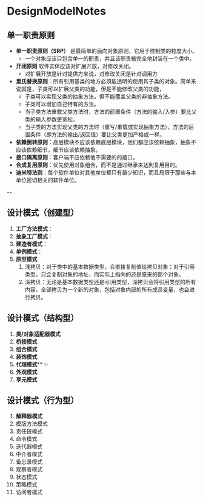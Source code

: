 # DesignModelNotes



## **单一职责原则**

- **单一职责原则（SRP）** 是最简单的面向对象原则，它用于控制类的粒度大小。
  - 一个对象应该只包含单一的职责，并且该职责被完全地封装在一个类中。
- **开闭原则** 软件实体应该对扩展开放，对修改关闭。
  - 对扩展开放是针对提供方来说，对修改关闭是针对调用方
- **里氏替换原则**：所有引用基类的地方必须能透明的使用其子类的对象。简单来说就是，子类可以扩展父类的功能，但是不能修改父类的功能，
  - 子类可以实现父类的抽象方法，但不能覆盖父类的非抽象方法。
  - 子类可以增加自己特有的方法。
  - 当子类方法重载父类方法时，方法的前置条件（方法的输入/入参）要比父类的输入参数更宽松。
  - 当子类的方法实现父类的方法时（重写/重载或实现抽象方法），方法的后置条件（即方法的输出/返回值）要比父类更加严格或一样。
- **依赖倒转原则**：高层模块不应该依赖底层模块，他们都应该依赖抽象，抽象不应该依赖细节，细节应该依赖抽象。
- **接口隔离原则**：客户端不应依赖他不需要的的接口。
- **合成复用原则**：优先使用对象组合，而不是通过继承来达到复用目的。
- **迪米特法则**：每个软件单位对其他单位都只有最少知识，而且局限于那些与本单位密切相关的软件单位。



--

## **设计模式（创建型）**

1. **工厂方法模式**：
2. **抽象工厂模式**：
3. **建造者模式**：
4. **单例模式**：
5. **原型模式**
   1. 浅拷贝：对于类中的基本数据类型，会直接复制值给拷贝对象；对于引用类型，只会复制对象的地址，而实际上指向的还是原来的那个对象。
   2. 深拷贝：无论是基本数据类型还是i引用类型，深拷贝会将引用类型的所有内容，全部拷贝为一个新的对象，包括对象内部的所有成员变量，也会进行拷贝。

## **设计模式（结构型）**

1. **类/对象适配器模式**
2. **桥接模式**
3. **组合模式**
4. **装饰模式**
5. **代理模式****  ✨
6. **外观模式**
7. **享元模式**

## **设计模式（行为型）**

1. **解释器模式**
2. 模版方法模式
3. 责任链模式
4. 命令模式
5. 迭代器模式
6. 中介者模式
7. 备忘录模式
8. 观察者模式
9. 状态模式
10. 策略模式
11. 访问者模式

